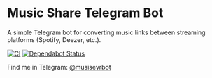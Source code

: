 # Music Share Telegram Bot

A simple Telegram bot for converting music links between streaming platforms (Spotify, Deezer, etc.).

[![CI](https://github.com/grivdm/music-share-tg-bot/actions/workflows/ci.yml/badge.svg)](https://github.com/grivdm/music-share-tg-bot/actions/workflows/ci.yml)
[![Dependabot Status](https://api.dependabot.com/badges/status?host=github&repo=grivdm/music-share-tg-bot)](https://dependabot.com)

Find me in Telegram: [@musisevrbot](https://t.me/musisevrbot)
